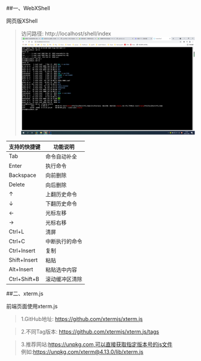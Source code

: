 ##一、WebXShell

网页版XShell <br>

>访问路径: http://localhost/shell/index
![img.png](img.png)
<table>
    <thead>
        <th>支持的快捷键</th>
        <th>功能说明</th>
    </thead>
    <tr>
        <td>Tab</td>
        <td>命令自动补全</td>
    </tr>
    <tr>
        <td>Enter</td>
        <td>执行命令</td>
    </tr>
    <tr>
        <td>Backspace</td>
        <td>向前删除</td>
    </tr>
    <tr>
        <td>Delete</td>
        <td>向后删除</td>
    </tr>
    <tr>
        <td>↑</td>
        <td>上翻历史命令</td>
    </tr>
    <tr>
        <td>↓</td>
        <td>下翻历史命令</td>
    </tr>
    <tr>
        <td>←</td>
        <td>光标左移</td>
    </tr>
    <tr>
        <td>→</td>
        <td>光标右移</td>
    </tr>
    <tr>
        <td>Ctrl+L</td>
        <td>清屏</td>
    </tr>
    <tr>
        <td>Ctrl+C</td>
        <td>中断执行的命令</td>
    </tr>
    <tr>
        <td>Ctrl+Insert</td>
        <td>复制</td>
    </tr>
    <tr>
        <td>Shift+Insert</td>
        <td>粘贴</td>
    </tr>
    <tr>
        <td>Alt+Insert</td>
        <td>粘贴选中内容</td>
    </tr>
    <tr>
        <td>Ctrl+Shift+B</td>
        <td>滚动缓冲区清除</td>
    </tr>
</table>

##二、xterm.js

前端页面使用xterm.js

>1.GitHub地址: https://github.com/xtermjs/xterm.js

>2.不同Tag版本: https://github.com/xtermjs/xterm.js/tags
 
>3.推荐网站:https://unpkg.com,可以直接获取指定版本号的js文件<br>
    例如:https://unpkg.com/xterm@4.13.0/lib/xterm.js
